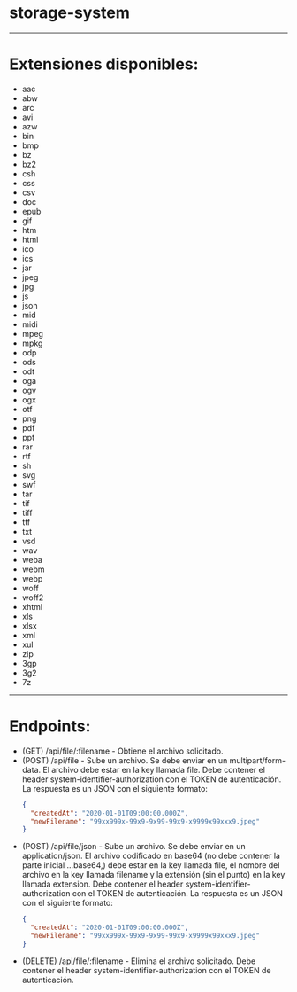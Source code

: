 # storage-system

<hr>

# Extensiones disponibles:

- aac
- abw
- arc
- avi
- azw
- bin
- bmp
- bz
- bz2
- csh
- css
- csv
- doc
- epub
- gif
- htm
- html
- ico
- ics
- jar
- jpeg
- jpg
- js
- json
- mid
- midi
- mpeg
- mpkg
- odp
- ods
- odt
- oga
- ogv
- ogx
- otf
- png
- pdf
- ppt
- rar
- rtf
- sh
- svg
- swf
- tar
- tif
- tiff
- ttf
- txt
- vsd
- wav
- weba
- webm
- webp
- woff
- woff2
- xhtml
- xls
- xlsx
- xml
- xul
- zip
- 3gp
- 3g2
- 7z

<hr>

# Endpoints:

- (GET) /api/file/:filename - Obtiene el archivo solicitado.
- (POST) /api/file - Sube un archivo. Se debe enviar en un multipart/form-data. El archivo debe estar en la key llamada file. Debe contener el header system-identifier-authorization con el TOKEN de autenticación. La respuesta es un JSON con el siguiente formato:
  ```json
  {
  	"createdAt": "2020-01-01T09:00:00.000Z",
  	"newFilename": "99xx999x-99x9-9x99-99x9-x9999x99xxx9.jpeg"
  }
  ```
- (POST) /api/file/json - Sube un archivo. Se debe enviar en un application/json. El archivo codificado en base64 (no debe contener la parte inicial ...base64,) debe estar en la key llamada file, el nombre del archivo en la key llamada filename y la extensión (sin el punto) en la key llamada extension. Debe contener el header system-identifier-authorization con el TOKEN de autenticación. La respuesta es un JSON con el siguiente formato:
  ```json
  {
  	"createdAt": "2020-01-01T09:00:00.000Z",
  	"newFilename": "99xx999x-99x9-9x99-99x9-x9999x99xxx9.jpeg"
  }
  ```
- (DELETE) /api/file/:filename - Elimina el archivo solicitado. Debe contener el header system-identifier-authorization con el TOKEN de autenticación.
